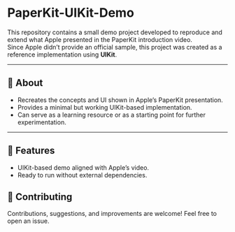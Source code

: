 # PaperKit-UIKit-Demo

This repository contains a small demo project developed to reproduce and extend what Apple presented in the PaperKit introduction video.  
Since Apple didn’t provide an official sample, this project was created as a reference implementation using **UIKit**.

---

## 📖 About

- Recreates the concepts and UI shown in Apple’s PaperKit presentation.  
- Provides a minimal but working UIKit-based implementation.  
- Can serve as a learning resource or as a starting point for further experimentation.  

---

## 🚀 Features

- UIKit-based demo aligned with Apple’s video.  
- Ready to run without external dependencies.

## 🤝 Contributing
Contributions, suggestions, and improvements are welcome! Feel free to open an issue.
